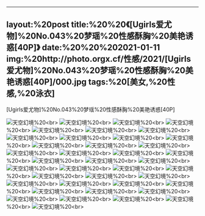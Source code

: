 ﻿---
layout:%20post
title:%20%20《[Ugirls爱尤物]%20No.043%20梦瑶%20性感酥胸%20美艳诱惑[40P]》
date:%20%20%202021-01-11
img:%20http://photo.orgx.cf/性感/2021/[Ugirls爱尤物]%20No.043%20梦瑶%20性感酥胸%20美艳诱惑[40P]/000.jpg
tags:%20[美女,%20性感,%20泳衣]
---

[Ugirls爱尤物]%20No.043%20梦瑶%20性感酥胸%20美艳诱惑[40P]



![天空幻境](http://photo.orgx.cf/性感/2021/[Ugirls爱尤物]%20No.043%20梦瑶%20性感酥胸%20美艳诱惑[40P]/001.jpg%20''天空幻境'')%20<br>
![天空幻境](http://photo.orgx.cf/性感/2021/[Ugirls爱尤物]%20No.043%20梦瑶%20性感酥胸%20美艳诱惑[40P]/002.jpg%20''天空幻境'')%20<br>
![天空幻境](http://photo.orgx.cf/性感/2021/[Ugirls爱尤物]%20No.043%20梦瑶%20性感酥胸%20美艳诱惑[40P]/003.jpg%20''天空幻境'')%20<br>
![天空幻境](http://photo.orgx.cf/性感/2021/[Ugirls爱尤物]%20No.043%20梦瑶%20性感酥胸%20美艳诱惑[40P]/004.jpg%20''天空幻境'')%20<br>
![天空幻境](http://photo.orgx.cf/性感/2021/[Ugirls爱尤物]%20No.043%20梦瑶%20性感酥胸%20美艳诱惑[40P]/005.jpg%20''天空幻境'')%20<br>
![天空幻境](http://photo.orgx.cf/性感/2021/[Ugirls爱尤物]%20No.043%20梦瑶%20性感酥胸%20美艳诱惑[40P]/006.jpg%20''天空幻境'')%20<br>
![天空幻境](http://photo.orgx.cf/性感/2021/[Ugirls爱尤物]%20No.043%20梦瑶%20性感酥胸%20美艳诱惑[40P]/007.jpg%20''天空幻境'')%20<br>
![天空幻境](http://photo.orgx.cf/性感/2021/[Ugirls爱尤物]%20No.043%20梦瑶%20性感酥胸%20美艳诱惑[40P]/008.jpg%20''天空幻境'')%20<br>
![天空幻境](http://photo.orgx.cf/性感/2021/[Ugirls爱尤物]%20No.043%20梦瑶%20性感酥胸%20美艳诱惑[40P]/009.jpg%20''天空幻境'')%20<br>
![天空幻境](http://photo.orgx.cf/性感/2021/[Ugirls爱尤物]%20No.043%20梦瑶%20性感酥胸%20美艳诱惑[40P]/010.jpg%20''天空幻境'')%20<br>
![天空幻境](http://photo.orgx.cf/性感/2021/[Ugirls爱尤物]%20No.043%20梦瑶%20性感酥胸%20美艳诱惑[40P]/011.jpg%20''天空幻境'')%20<br>
![天空幻境](http://photo.orgx.cf/性感/2021/[Ugirls爱尤物]%20No.043%20梦瑶%20性感酥胸%20美艳诱惑[40P]/012.jpg%20''天空幻境'')%20<br>
![天空幻境](http://photo.orgx.cf/性感/2021/[Ugirls爱尤物]%20No.043%20梦瑶%20性感酥胸%20美艳诱惑[40P]/013.jpg%20''天空幻境'')%20<br>
![天空幻境](http://photo.orgx.cf/性感/2021/[Ugirls爱尤物]%20No.043%20梦瑶%20性感酥胸%20美艳诱惑[40P]/014.jpg%20''天空幻境'')%20<br>
![天空幻境](http://photo.orgx.cf/性感/2021/[Ugirls爱尤物]%20No.043%20梦瑶%20性感酥胸%20美艳诱惑[40P]/015.jpg%20''天空幻境'')%20<br>
![天空幻境](http://photo.orgx.cf/性感/2021/[Ugirls爱尤物]%20No.043%20梦瑶%20性感酥胸%20美艳诱惑[40P]/016.jpg%20''天空幻境'')%20<br>
![天空幻境](http://photo.orgx.cf/性感/2021/[Ugirls爱尤物]%20No.043%20梦瑶%20性感酥胸%20美艳诱惑[40P]/017.jpg%20''天空幻境'')%20<br>
![天空幻境](http://photo.orgx.cf/性感/2021/[Ugirls爱尤物]%20No.043%20梦瑶%20性感酥胸%20美艳诱惑[40P]/018.jpg%20''天空幻境'')%20<br>
![天空幻境](http://photo.orgx.cf/性感/2021/[Ugirls爱尤物]%20No.043%20梦瑶%20性感酥胸%20美艳诱惑[40P]/019.jpg%20''天空幻境'')%20<br>
![天空幻境](http://photo.orgx.cf/性感/2021/[Ugirls爱尤物]%20No.043%20梦瑶%20性感酥胸%20美艳诱惑[40P]/020.jpg%20''天空幻境'')%20<br>
![天空幻境](http://photo.orgx.cf/性感/2021/[Ugirls爱尤物]%20No.043%20梦瑶%20性感酥胸%20美艳诱惑[40P]/021.jpg%20''天空幻境'')%20<br>
![天空幻境](http://photo.orgx.cf/性感/2021/[Ugirls爱尤物]%20No.043%20梦瑶%20性感酥胸%20美艳诱惑[40P]/022.jpg%20''天空幻境'')%20<br>
![天空幻境](http://photo.orgx.cf/性感/2021/[Ugirls爱尤物]%20No.043%20梦瑶%20性感酥胸%20美艳诱惑[40P]/023.jpg%20''天空幻境'')%20<br>
![天空幻境](http://photo.orgx.cf/性感/2021/[Ugirls爱尤物]%20No.043%20梦瑶%20性感酥胸%20美艳诱惑[40P]/024.jpg%20''天空幻境'')%20<br>
![天空幻境](http://photo.orgx.cf/性感/2021/[Ugirls爱尤物]%20No.043%20梦瑶%20性感酥胸%20美艳诱惑[40P]/025.jpg%20''天空幻境'')%20<br>
![天空幻境](http://photo.orgx.cf/性感/2021/[Ugirls爱尤物]%20No.043%20梦瑶%20性感酥胸%20美艳诱惑[40P]/026.jpg%20''天空幻境'')%20<br>
![天空幻境](http://photo.orgx.cf/性感/2021/[Ugirls爱尤物]%20No.043%20梦瑶%20性感酥胸%20美艳诱惑[40P]/027.jpg%20''天空幻境'')%20<br>
![天空幻境](http://photo.orgx.cf/性感/2021/[Ugirls爱尤物]%20No.043%20梦瑶%20性感酥胸%20美艳诱惑[40P]/028.jpg%20''天空幻境'')%20<br>
![天空幻境](http://photo.orgx.cf/性感/2021/[Ugirls爱尤物]%20No.043%20梦瑶%20性感酥胸%20美艳诱惑[40P]/029.jpg%20''天空幻境'')%20<br>
![天空幻境](http://photo.orgx.cf/性感/2021/[Ugirls爱尤物]%20No.043%20梦瑶%20性感酥胸%20美艳诱惑[40P]/030.jpg%20''天空幻境'')%20<br>
![天空幻境](http://photo.orgx.cf/性感/2021/[Ugirls爱尤物]%20No.043%20梦瑶%20性感酥胸%20美艳诱惑[40P]/031.jpg%20''天空幻境'')%20<br>
![天空幻境](http://photo.orgx.cf/性感/2021/[Ugirls爱尤物]%20No.043%20梦瑶%20性感酥胸%20美艳诱惑[40P]/032.jpg%20''天空幻境'')%20<br>
![天空幻境](http://photo.orgx.cf/性感/2021/[Ugirls爱尤物]%20No.043%20梦瑶%20性感酥胸%20美艳诱惑[40P]/033.jpg%20''天空幻境'')%20<br>
![天空幻境](http://photo.orgx.cf/性感/2021/[Ugirls爱尤物]%20No.043%20梦瑶%20性感酥胸%20美艳诱惑[40P]/034.jpg%20''天空幻境'')%20<br>
![天空幻境](http://photo.orgx.cf/性感/2021/[Ugirls爱尤物]%20No.043%20梦瑶%20性感酥胸%20美艳诱惑[40P]/035.jpg%20''天空幻境'')%20<br>
![天空幻境](http://photo.orgx.cf/性感/2021/[Ugirls爱尤物]%20No.043%20梦瑶%20性感酥胸%20美艳诱惑[40P]/036.jpg%20''天空幻境'')%20<br>
![天空幻境](http://photo.orgx.cf/性感/2021/[Ugirls爱尤物]%20No.043%20梦瑶%20性感酥胸%20美艳诱惑[40P]/037.jpg%20''天空幻境'')%20<br>
![天空幻境](http://photo.orgx.cf/性感/2021/[Ugirls爱尤物]%20No.043%20梦瑶%20性感酥胸%20美艳诱惑[40P]/038.jpg%20''天空幻境'')%20<br>
![天空幻境](http://photo.orgx.cf/性感/2021/[Ugirls爱尤物]%20No.043%20梦瑶%20性感酥胸%20美艳诱惑[40P]/039.jpg%20''天空幻境'')%20<br>
![天空幻境](http://photo.orgx.cf/性感/2021/[Ugirls爱尤物]%20No.043%20梦瑶%20性感酥胸%20美艳诱惑[40P]/040.jpg%20''天空幻境'')%20<br>